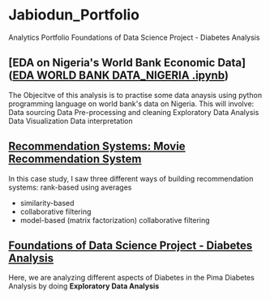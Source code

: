 # Jabiodun_Portfolio
Analytics Portfolio 
Foundations of Data Science Project - Diabetes Analysis 

## [EDA on Nigeria's World Bank Economic Data]([EDA WORLD BANK DATA_NIGERIA .ipynb](https://github.com/dynamique1/Jabiodun_Portfolio/blob/main/EDA%20WORLD%20BANK%20DATA_NIGERIA%20.ipynb)) 
The Objecitve of this analysis is to practise some data anaysis using python programming language on world bank's data on Nigeria. This will involve:
Data sourcing
Data Pre-processing and cleaning
Exploratory Data Analysis
Data Visualization
Data interpretation

## [Recommendation Systems: Movie Recommendation System](https://github.com/dynamique1/Jabiodun_Portfolio/blob/14b4b0b84a11a59fc2ac2885759a5663b757eb7d/Copy%20of%20Project_Movie_Recommendation_Learners_Notebook_final.ipynb)

In this case study, I saw three different ways of building recommendation systems:
rank-based using averages
- similarity-based 
- collaborative filtering
- model-based (matrix factorization) collaborative filtering

## [Foundations of Data Science Project - Diabetes Analysis](https://github.com/dynamique1/Jabiodun_Portfolio/blob/main/Notebook%2BTemplate%2B-%2BPima%2BDiabetes%2BAnalysis.ipynb) 
Here, we are analyzing different aspects of Diabetes in the Pima Diabetes Analysis by doing **Exploratory Data Analysis** 
